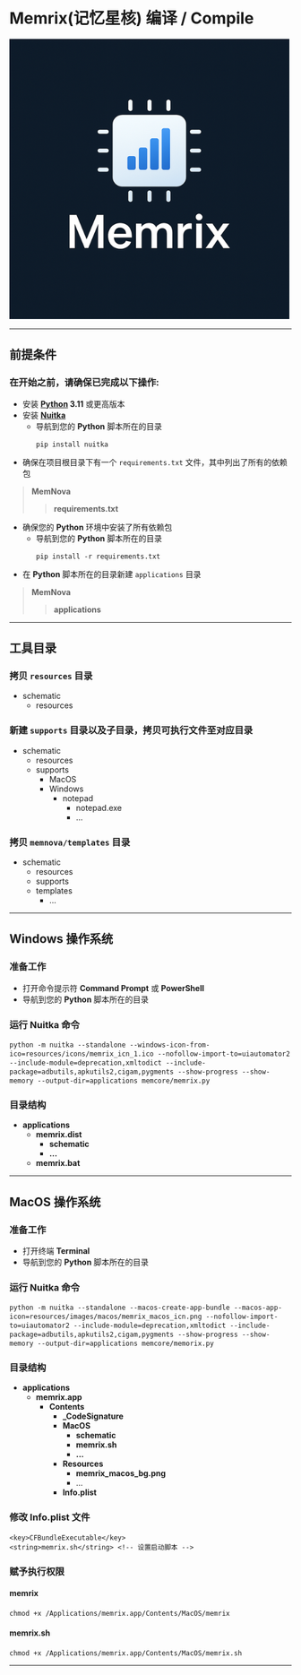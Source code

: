 # Memrix(记忆星核) 编译 / Compile

![LOGO](resources/images/illustration/Compile.png)

---

## 前提条件
### 在开始之前，请确保已完成以下操作:
- 安装 **[Python](https://www.python.org/downloads/) 3.11** 或更高版本
- 安装 **[Nuitka](https://nuitka.net/)**
  - 导航到您的 **Python** 脚本所在的目录
    ```
    pip install nuitka
    ```
- 确保在项目根目录下有一个 `requirements.txt` 文件，其中列出了所有的依赖包
> **MemNova**
>> **requirements.txt**
- 确保您的 **Python** 环境中安装了所有依赖包
  - 导航到您的 **Python** 脚本所在的目录
    ```
    pip install -r requirements.txt
    ```
- 在 **Python** 脚本所在的目录新建 `applications` 目录
> **MemNova**
>> **applications**

---

## 工具目录
### 拷贝 `resources` 目录
- schematic
  - resources

### 新建 `supports` 目录以及子目录，拷贝可执行文件至对应目录
- schematic
  - resources
  - supports
    - MacOS
    - Windows
      - notepad
        - notepad.exe
        - ...

### 拷贝 `memnova/templates` 目录
- schematic
  - resources
  - supports
  - templates
    - ...

---

## Windows 操作系统
### 准备工作
- 打开命令提示符 **Command Prompt** 或 **PowerShell**
- 导航到您的 **Python** 脚本所在的目录

### 运行 Nuitka 命令
```
python -m nuitka --standalone --windows-icon-from-ico=resources/icons/memrix_icn_1.ico --nofollow-import-to=uiautomator2 --include-module=deprecation,xmltodict --include-package=adbutils,apkutils2,cigam,pygments --show-progress --show-memory --output-dir=applications memcore/memrix.py
```

### 目录结构
- **applications**
  - **memrix.dist**
    - **schematic**
    - **...**
  - **memrix.bat**

---

## MacOS 操作系统
### 准备工作
- 打开终端 **Terminal** 
- 导航到您的 **Python** 脚本所在的目录

### 运行 Nuitka 命令
```
python -m nuitka --standalone --macos-create-app-bundle --macos-app-icon=resources/images/macos/memrix_macos_icn.png --nofollow-import-to=uiautomator2 --include-module=deprecation,xmltodict --include-package=adbutils,apkutils2,cigam,pygments --show-progress --show-memory --output-dir=applications memcore/memorix.py
```

### 目录结构
- **applications**
  - **memrix.app**
    - **Contents**
      - **_CodeSignature**
      - **MacOS**
        - **schematic**
        - **memrix.sh**
        - **...**
      - **Resources**
        - **memrix_macos_bg.png**
        - ...
      - **Info.plist**

### 修改 Info.plist 文件
```
<key>CFBundleExecutable</key>
<string>memrix.sh</string> <!-- 设置启动脚本 -->
```

### 赋予执行权限
#### memrix
```
chmod +x /Applications/memrix.app/Contents/MacOS/memrix
```

#### memrix.sh
```
chmod +x /Applications/memrix.app/Contents/MacOS/memrix.sh
```

---